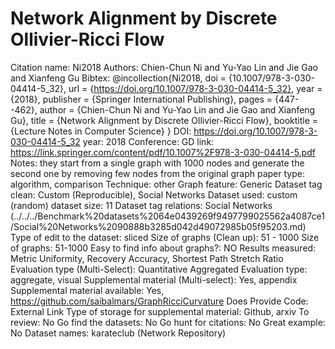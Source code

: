 # Network Alignment by Discrete Ollivier-Ricci Flow

Citation name: Ni2018
Authors: Chien-Chun Ni and Yu-Yao Lin and Jie Gao and Xianfeng Gu
Bibtex: @incollection{Ni2018,
doi = {10.1007/978-3-030-04414-5_32},
url = {https://doi.org/10.1007/978-3-030-04414-5_32},
year = {2018},
publisher = {Springer International Publishing},
pages = {447--462},
author = {Chien-Chun Ni and Yu-Yao Lin and Jie Gao and Xianfeng Gu},
title = {Network Alignment by Discrete Ollivier-Ricci Flow},
booktitle = {Lecture Notes in Computer Science}
}
DOI: https://doi.org/10.1007/978-3-030-04414-5_32
year: 2018
Conference: GD
link: https://link.springer.com/content/pdf/10.1007%2F978-3-030-04414-5.pdf
Notes: they start from a single graph with 1000 nodes and generate the second one by removing few nodes from the original graph
paper type: algorithm, comparison
Technique: other
Graph feature: Generic
Dataset tag clean: Custom (Reproducible), Social Networks
Dataset used: custom (random)
dataset size: 11
Dataset tag relations: Social Networks (../../../Benchmark%20datasets%2064e0439269f9497799025562a4087ce1/Social%20Networks%2090888b3285d042d49072985b05f95203.md)
Type of edit to the dataset: sliced
Size of graphs (Clean up): 51 - 1000
Size of graphs: 51-1000
Easy to find info about graphs?: NO
Results measured: Metric Uniformity, Recovery Accuracy, Shortest Path Stretch Ratio
Evaluation type (Multi-Select): Quantitative Aggregated
Evaluation type: aggregate, visual
Supplemental material (Multi-select): Yes, appendix
Supplemental material available: Yes, https://github.com/saibalmars/GraphRicciCurvature
Does Provide Code: External Link
Type of storage for supplemental material: Github, arxiv
To review: No
Go find the datasets: No
Go hunt for citations: No
Great example: No
Dataset names: karateclub (Network Repository)